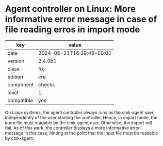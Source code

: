 [//]: # (werk v2)
# Agent controller on Linux: More informative error message in case of file reading erros in import mode

key        | value
---------- | ---
date       | 2024-06-21T16:39:48+00:00
version    | 2.4.0b1
class      | fix
edition    | cre
component  | checks
level      | 1
compatible | yes

On Linux systems, the agent controller always runs as the cmk-agent user, independently of the user
starting the controller. Hence, in import mode, the input file must readable by the cmk-agent user.
Otherwise, the import will fail. As of this werk, the controller displays a more informative error
message in this case, hinting at the point that the input file must be readable by cmk-agent.
